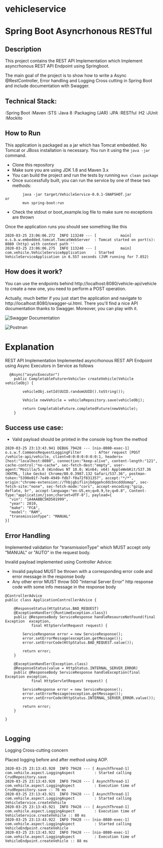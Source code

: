 # vehicleservice

# Spring Boot Asyncrhonous RESTful 

## Description
This project contains the REST API Implementation which Implement asyncrhonous REST API Endpoint using Springboot.

The main goal of the project is to show how to write a Async @RestController, Error handling and Logging Cross cutting in Spring Boot and include documentation with Swagger.

## Technical Stack:

:Spring Boot
:Maven 
:STS 
:Java 8
:Packaging (JAR)
:JPA
:RESTful
:H2
:JUnit
:Mockito

## How to Run 

This application is packaged as a jar which has Tomcat embedded. No Tomcat or JBoss installation is necessary. You run it using the ```java -jar``` command.

* Clone this repository 
* Make sure you are using JDK 1.8 and Maven 3.x
* You can build the project and run the tests by running ```mvn clean package```
* Once successfully built, you can run the service by one of these two methods:
```
        java -jar target/VehicleService-0.0.1-SNAPSHOT.jar
or
        mvn spring-boot:run 
```
* Check the stdout or boot_example.log file to make sure no exceptions are thrown

Once the application runs you should see something like this

```
2020-03-25 23:06:06.272  INFO 113240 --- [           main] o.s.b.w.embedded.tomcat.TomcatWebServer  : Tomcat started on port(s): 8080 (http) with context path ''
2020-03-25 23:06:06.275  INFO 113240 --- [           main] com.vehicle.VehicleServiceApplication    : Started VehicleServiceApplication in 6.557 seconds (JVM running for 7.852)
```

## How does it work?
You can use the endpoints behind http://localhost:8080/vehicle-api/vehicle to create a new one, you need to perform a POST operation.

Actually, much better if you just start the application and navigate to http://localhost:8080/swagger-ui.html. There you'll find a nice API documentation thanks to Swagger. Moreover, you can play with it.

![Swagger Documentation](images/swagger.png)

![Postman](images/postman.png)

# Explanation

REST API Implementation
Implemented asyncrhonous REST API Endpoint using Async Executors in Service as follows

```
  @Async("asyncExecutor")	 
	public CompletableFuture<Vehicle> createVehicle(Vehicle vehicleObj) {
		
		vehicleObj.setId(UUID.randomUUID().toString());
		
		Vehicle newVehicle = vehicleRepository.save(vehicleObj);

		return CompletableFuture.completedFuture(newVehicle);
	}
```     
## Success use case:
- Valid payload should be printed in the console log from the method
```
2020-03-25 23:13:43.941 DEBUG 79428 --- [nio-8080-exec-1] o.s.w.f.CommonsRequestLoggingFilter      : After request [POST /vehicle-api/vehicle, client=0:0:0:0:0:0:0:1, headers=[host:"localhost:8080", connection:"keep-alive", content-length:"121", cache-control:"no-cache", sec-fetch-dest:"empty", user-agent:"Mozilla/5.0 (Windows NT 10.0; Win64; x64) AppleWebKit/537.36 (KHTML, like Gecko) Chrome/80.0.3987.132 Safari/537.36", postman-token:"5390e01f-7e49-4949-fdb7-f0a72f831357", accept:"*/*", origin:"chrome-extension://fhbjgbiflinjbdggehcddcbncdddomop", sec-fetch-site:"none", sec-fetch-mode:"cors", accept-encoding:"gzip, deflate, br", accept-language:"en-US,en;q=0.9,te;q=0.8", Content-Type:"application/json;charset=UTF-8"], payload={
  "vin": "1A4AABBC5KD501999",
  "year": 2019,
  "make": "FCA",
  "model": "RAM",
  "transmissionType": "MANUAL"
}]
```

## Error Handling

Implemented validation for "transmissionType" which MUST accept only "MANUAL" or "AUTO" in the request body.

Invalid payload implemented using Controller Advice:
- Invalid payload MUST be thrown with a corresponding error code and error message in the response body
- Any other error MUST throw 500 "Internal Server Error" http response code with some info message in the response body

```
@ControllerAdvice
public class ApplicationControllerAdvice {

	@ResponseStatus(HttpStatus.BAD_REQUEST)
    @ExceptionHandler({RuntimeException.class})
	public @ResponseBody ServiceResponse handleResourceNotFound(final Exception  exception,
			final HttpServletRequest request) {

		ServiceResponse error = new ServiceResponse();
		error.setErrorMessage(exception.getMessage());
		error.setErrorCode(HttpStatus.BAD_REQUEST.value());

		return error;
	}

	@ExceptionHandler(Exception.class)
	@ResponseStatus(value = HttpStatus.INTERNAL_SERVER_ERROR)
	public @ResponseBody ServiceResponse handleException(final Exception exception,
			final HttpServletRequest request) {

		ServiceResponse error = new ServiceResponse();
		error.setErrorMessage(exception.getMessage());
		error.setErrorCode(HttpStatus.INTERNAL_SERVER_ERROR.value());

		return error;
	}

}
        
 ```


## Logging
Logging Cross-cutting concern

Placed logging before and after method using AOP.
```
2020-03-25 23:13:43.920  INFO 79428 --- [ AsynchThread-1] com.vehicle.aspect.LoggingAspect         : Started calling CrudRepository.save
2020-03-25 23:13:43.920  INFO 79428 --- [ AsynchThread-1] com.vehicle.aspect.LoggingAspect         : Execution time of CrudRepository.save :: 76 ms
2020-03-25 23:13:43.921  INFO 79428 --- [ AsynchThread-1] com.vehicle.aspect.LoggingAspect         : Started calling VehicleService.createVehicle
2020-03-25 23:13:43.921  INFO 79428 --- [ AsynchThread-1] com.vehicle.aspect.LoggingAspect         : Execution time of VehicleService.createVehicle :: 80 ms
2020-03-25 23:13:43.922  INFO 79428 --- [nio-8080-exec-1] com.vehicle.aspect.LoggingAspect         : Started calling VehicleEndpoint.createVehicle
2020-03-25 23:13:43.922  INFO 79428 --- [nio-8080-exec-1] com.vehicle.aspect.LoggingAspect         : Execution time of VehicleEndpoint.createVehicle :: 88 ms

```
